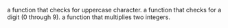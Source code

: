 a function that checks for uppercase character.
 a function that checks for a digit (0 through 9).
a function that multiplies two integers.
